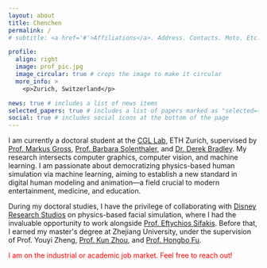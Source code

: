 ```yaml
---
layout: about
title: Chenchen
permalink: /
# subtitle: <a href='#'>Affiliations</a>. Address. Contacts. Moto. Etc.

profile:
  align: right
  image: prof_pic.jpg
  image_circular: true # crops the image to make it circular
  more_info: >
    <p>Zurich, Switzerland</p>

news: true # includes a list of news items
selected_papers: true # includes a list of papers marked as "selected={true}"
social: true # includes social icons at the bottom of the page
---
```


I am currently a doctoral student at the [CGL Lab](https://cgl.ethz.ch), ETH Zurich, supervised by [Prof. Markus Gross](https://cgl.ethz.ch/people/grossm), [Prof. Barbara Solenthaler](https://people.inf.ethz.ch/~sobarbar/index.html), and [Dr. Derek Bradley](https://people.inf.ethz.ch/~bradleyd/). My research intersects computer graphics, computer vision, and machine learning. I am passionate about democratizing physics-based human simulation via machine learning, aiming to establish a new standard in digital human modeling and animation—a field crucial to modern entertainment, medicine, and education.

During my doctoral studies, I have the privilege of collaborating with [Disney Research Studios](https://studios.disneyresearch.com/) on physics-based facial simulation, where I had the invaluable opportunity to work alongside [Prof. Eftychios Sifakis](https://pages.cs.wisc.edu/~sifakis/). Before that, I earned my master's degree at Zhejiang University, under the supervision of Prof. Youyi Zheng, [Prof. Kun Zhou](http://www.kunzhou.net/), and [Prof. Hongbo Fu](https://sweb.cityu.edu.hk/hongbofu/).

<span style="color: red;">I am on the industrial or academic job market. Feel free to reach out!</span>


